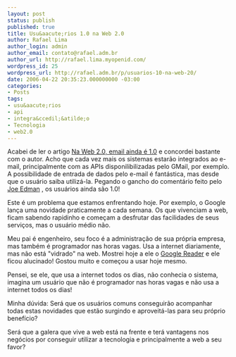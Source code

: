 ```yaml
---
layout: post
status: publish
published: true
title: Usu&aacute;rios 1.0 na Web 2.0
author: Rafael Lima
author_login: admin
author_email: contato@rafael.adm.br
author_url: http://rafael.lima.myopenid.com/
wordpress_id: 25
wordpress_url: http://rafael.adm.br/p/usuarios-10-na-web-20/
date: 2006-04-22 20:35:23.000000000 -03:00
categories:
- Posts
tags:
- usu&aacute;rios
- api
- integra&ccedil;&atilde;o
- Tecnologia
- web2.0
---
```

Acabei de ler o artigo <a title="Ler o artigo (nova janela)" target="_blank" href="http://www.meiobit.com/arq/007774.html">Na Web 2.0, email ainda &eacute; 1.0</a> e concordei bastante com o autor. Acho que cada vez mais os sistemas estar&atilde;o integrados ao e-mail, principalmente com as APIs disponilibilizadas pelo GMail, por exemplo. A possibilidade de entrada de dados pelo e-mail &eacute; fant&aacute;stica, mas desde que o usu&aacute;rio saiba utiliz&aacute;-la.
Pegando o gancho do coment&aacute;rio feito pelo <a title="Visitar o link (nova janela)" target="_blank" href="http://joeedman.blogspot.com/">Joe Edman</a> , os usu&aacute;rios ainda s&atilde;o 1.0!

Este &eacute; um problema que estamos enfrentando hoje. Por exemplo, o Google lan&ccedil;a uma novidade praticamente a cada semana. Os que vivenciam a web, ficam sabendo rapidinho e come&ccedil;am a desfrutar das facilidades de seus servi&ccedil;os, mas o usu&aacute;rio m&eacute;dio n&atilde;o.

Meu pai &eacute; engenheiro, seu foco &eacute; a administra&ccedil;&atilde;o de sua pr&oacute;pria empresa, mas tamb&eacute;m &eacute; programador nas horas vagas. Usa a internet diariamente, mas n&atilde;o est&aacute; "vidrado" na web. Mostrei hoje a ele o <a title="Visitar o Google Reader (nova janela)" target="_blank" href="http://reader.google.com">Google Reader</a> e ele ficou alucinado! Gostou muito e come&ccedil;ou a usar hoje mesmo.

Pensei, se ele, que usa a internet todos os dias, n&atilde;o conhecia o sistema, imagina um usu&aacute;rio que n&atilde;o &eacute; programador nas horas vagas e n&atilde;o usa a internet todos os dias!

Minha d&uacute;vida: Ser&aacute; que os usu&aacute;rios comuns conseguir&atilde;o acompanhar todas estas novidades que est&atilde;o surgindo e aproveit&aacute;-las para seu pr&oacute;prio benef&iacute;cio?

Ser&aacute; que a galera que vive a web est&aacute; na frente e ter&aacute; vantagens nos neg&oacute;cios por conseguir utilizar a tecnologia e principalmente a web a seu favor?
